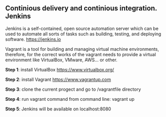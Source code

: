 Continious delivery and continious integration. Jenkins
-----------------------
Jenkins is a self-contained, open source automation server which can be used to automate all sorts of tasks such as building, testing, and deploying software. https://jenkins.io

Vagrant is a tool for building and managing virtual machine environments, therefore, for the correct works of the vagrant needs to provide a virtual environment like VirtualBox, VMware, AWS... or other.  

**Step 1**: install VirtualBox https://www.virtualbox.org/

**Step 2**: install Vagrant https://www.vagrantup.com

**Step 3**: clone the current progect and go to <project>/vagrantfile directory

**Step 4**: run vagrant command from command line: vagrant up

**Step 5**: Jenkins will be available on localhost:8080


